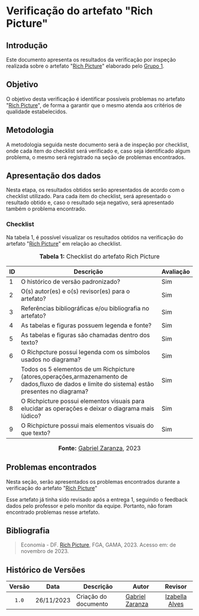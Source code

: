 # Verificação do artefato "Rich Picture"

## Introdução

Este documento apresenta os resultados da verificação por inspeção realizada sobre o artefato "[Rich Picture](https://requisitos-de-software.github.io/2023.2-Economia-DF/planejamento%20do%20projeto/rich-picture/)" elaborado pelo [Grupo 1](https://requisitos-de-software.github.io/2023.2-Economia-DF/).

## Objetivo

O objetivo desta verificação é identificar possíveis problemas no artefato "[Rich Picture](https://requisitos-de-software.github.io/2023.2-Economia-DF/planejamento%20do%20projeto/rich-picture/)", de forma a garantir que o mesmo atenda aos critérios de qualidade estabelecidos.

## Metodologia

A metodologia seguida neste documento será a de inspeção por checklist, onde cada item do checklist será verificado e, caso seja identificado algum problema, o mesmo será registrado na seção de problemas encontrados.



## Apresentação dos dados

Nesta etapa, os resultados obtidos serão apresentados de acordo com o checklist utilizado. Para cada item do checklist, será apresentado o resultado obtido e, caso o resultado seja negativo, será apresentado também o problema encontrado.

### Checklist 

Na tabela 1, é possível visualizar os resultados obtidos na verificação do artefato "[Rich Picture](https://requisitos-de-software.github.io/2023.2-Economia-DF/planejamento%20do%20projeto/rich-picture/)" em relação ao checklist.

<div align="center">
<font size="3"><p style="text-align: center"><b>Tabela 1:</b> Checklist do artefato Rich Picture</p></font>


<table>

<thead>
    <tr>
        <th>ID</th>
        <th>Descrição</th>
        <th>Avaliação</th>
    </tr>
</thead>
<tbody>
    <tr>
        <td>  1 </td>
        <td> O histórico de versão padronizado?  </td>
        <td> Sim </td>
    </tr>
    <tr>
        <td>  2 </td>
        <td> O(s) autor(es) e o(s) revisor(es) para o artefato?  </td>
        <td> Sim </td>
    </tr>
    <tr>
        <td>  3 </td>
        <td> Referências bibliográficas e/ou bibliografia
no artefato?  </td>
        <td> Sim </td>
    </tr>
    <tr>
        <td>  4 </td>
        <td> As tabelas e figuras possuem legenda e
fonte?  </td>
        <td> Sim </td>
    </tr>
    <tr>
        <td>  5 </td>
        <td> As tabelas e figuras são chamadas dentro
dos texto?  </td>
        <td> Sim </td>
    </tr>
    <tr>
        <td>  6 </td>
        <td> O Richpcture possui legenda com os símbolos usados no diagrama? </td>
        <td> Sim </td>
    </tr>
    <tr>
        <td>  7 </td>
        <td>  Todos os 5 elementos de um Richpicture (atores,operações,armazenamento de dados,fluxo de dados e limite do sistema) estão presentes no diagrama? </td>
        <td> Sim </td>
    </tr>
    <tr>
        <td>  8 </td>
        <td>  O Richpicture possui elementos visuais para elucidar as operações e deixar o diagrama mais lúdico?</td>
        <td> Sim </td>
    </tr>
    <tr>
        <td>  9 </td>
        <td>  O Richpicture possui mais elementos visuais do que texto?</td>
        <td> Sim </td>
    </tr>
       
</tbody>
</table>


<font size="3"><p style="text-align: center"><b>Fonte:</b> <a href="https://github.com/GZaranza">Gabriel Zaranza</a>, 2023</p></font>
</div>




## Problemas encontrados

Nesta seção, serão apresentados os problemas encontrados durante a verificação do artefato "[Rich Picture](https://requisitos-de-software.github.io/2023.2-Economia-DF/planejamento%20do%20projeto/rich-picture/)"

Esse artefato já tinha sido revisado após a entrega 1, seguindo o feedback dados pelo professor e pelo monitor da equipe. Portanto, não foram encontrado problemas nesse artefato.

## Bibliografia

> Economia - DF. [Rich Picture](https://requisitos-de-software.github.io/2023.2-Economia-DF/planejamento%20do%20projeto/rich-picture/), FGA, GAMA, 2023. Acesso em:  de novembro de 2023.

## Histórico de Versões

| Versão | Data   | Descrição     | Autor     |  Revisor        |
| :----: | ------ | ------------- | --------- | :-------------: |
| `1.0`  | 26/11/2023 | Criação do documento  | [Gabriel Zaranza](https://github.com/GZaranza) |[Izabella Alves](https://github.com/izabellaalves)| 
